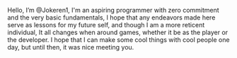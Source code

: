 Hello, I’m @Jokeren1, I'm an aspiring programmer with zero commitment and the very basic fundamentals, I hope that any endeavors made here serve as lessons for my future self, and though I am a more reticent individual, It all changes when around games, whether it be as the player or the developer. I hope that I can make some cool things with cool people one day, but until then, it was nice meeting you.
